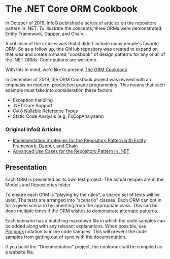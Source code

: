 # The .NET Core ORM Cookbook

In October of 2016, InfoQ published a series of articles on the repository pattern in .NET. To illustrate the concepts, three ORMs were demonstrated:  Entity Framework, Dapper, and Chain. 

A criticism of the articles was that it didn't include many people's favorite ORM. So as a follow up, this GitHub repository was created to expand on that idea and create a shared "cookbook" of design patterns for any or all of the .NET ORMs. Contributions are welcome.

With this in mind, we'd like to present [The ORM Cookbook](https://grauenwolf.github.io/DotNet-ORM-Cookbook/)

In December of 2019, the ORM Cookbook project was revived with an emphasis on modern, production grade programming. This means that each example must take into consideration these factors:

* Exception handling
* .NET Core Support
* C# 8 Nullable Reference Types
* Static Code Analysis (e.g. FxCopAnalyzers)

### Original InfoQ Articles

* [Implementation Strategies for the Repository Pattern with Entity Framework, Dapper, and Chain](https://www.infoq.com/articles/repository-implementation-strategies)
* [Advanced Use Cases for the Repository Pattern in .NET]( https://www.infoq.com/articles/repository-advanced)

## Presentation

Each ORM is presented as its own test project. The actual recipes are in the Models and Repositories folder. 

To ensure each ORM is "playing by the rules", a shared set of tests will be used. The tests are arranged into "scenario" classes. Each ORM can opt in for a given scenario by inheriting from the appropriate class. This can be done multiple times if the ORM wishes to demonstrate alternate patterns.

Each scenario has a matching markdown file in which the code samples can be added along with any relevant explanations. When possible, use [Projbook]( http://defrancea.github.io/Projbook/) notation to inline code samples. This will prevent the code samples from getting out of sync with the documentation.

If you build the "Documentation" project, the cookbook will be compiled as a website file. 
